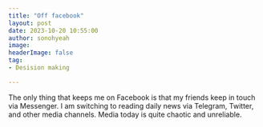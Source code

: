 ```yaml
---
title: "Off facebook"
layout: post
date: 2023-10-20 10:55:00
author: sonohyeah
image: 
headerImage: false
tag:
- Desision making

---
```


The only thing that keeps me on Facebook is that my friends keep in touch via Messenger.
I am switching to reading daily news via Telegram, Twitter, and other media channels.
Media today is quite chaotic and unreliable.